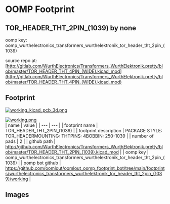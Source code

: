 # OOMP Footprint  
## TOR_HEADER_THT_2PIN_(1039)  by none  
  
oomp key: oomp_wurthelectronics_transformers_wurthelektronik_tor_header_tht_2pin_(1039)  
  
source repo at: [http://gitlab.com/WurthElectronics/Transformers_WurthElektronik.pretty/blob/master/TOR_HEADER_THT_4PIN_(WIDE).kicad_mod](http://gitlab.com/WurthElectronics/Transformers_WurthElektronik.pretty/blob/master/TOR_HEADER_THT_4PIN_(WIDE).kicad_mod)  
## Footprint  
  
[![working_kicad_pcb_3d.png](working_kicad_pcb_3d_600.png)](working_kicad_pcb_3d.png)  
  
[![working.png](working_600.png)](working.png)  
| name | value | 
| --- | --- | 
| footprint name | TOR_HEADER_THT_2PIN_(1039) | 
| footprint description | PACKAGE STYLE: TOR_HEADERMOUNTING: THTPINS: 4BOBBIN: 250-1039 | 
| number of pads | 2 | 
| github path | http://github.com/WurthElectronics/Transformers_WurthElektronik.pretty/blob/master/TOR_HEADER_THT_2PIN_(1039).kicad_mod | 
| oomp key | oomp_wurthelectronics_transformers_wurthelektronik_tor_header_tht_2pin_(1039) | 
| oomp bot github | https://github.com/oomlout/oomlout_oomp_footprint_bot/tree/main/footprints/wurthelectronics_transformers_wurthelektronik_tor_header_tht_2pin_(1039)/working | 
## Images  
